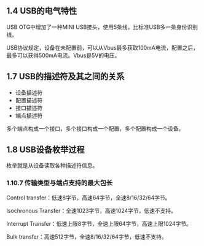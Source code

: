 ## 1.4 USB的电气特性

USB OTG中增加了一种MINI USB接头，使用5条线，比标准USB多一条身份识别线。

USB协议规定，设备在未配置前，可以从Vbus最多获取100mA电流，配置之后，最多可以获得500mA电流。Vbus是5V的电压。

## 1.7 USB的描述符及其之间的关系

- 设备描述符
- 配置描述符
- 接口描述符
- 端点描述符

多个端点构成一个接口，多个接口构成一个配置，多个配置构成一个设备。

## 1.8 USB设备枚举过程

枚举就是从设备读取各种描述符信息。

### 1.10.7 传输类型与端点支持的最大包长

Control transfer：低速8字节，高速64字节，全速8/16/32/64字节。

Isochronous Transfer：全速1023字节，高速1024字节，低速不支持。

Interrupt Transfer：低速上限8字节，全速上限64字节，高速上限1024字节。

Bulk transfer：高速512字节，全速8/16/32/64字节，低速不支持。